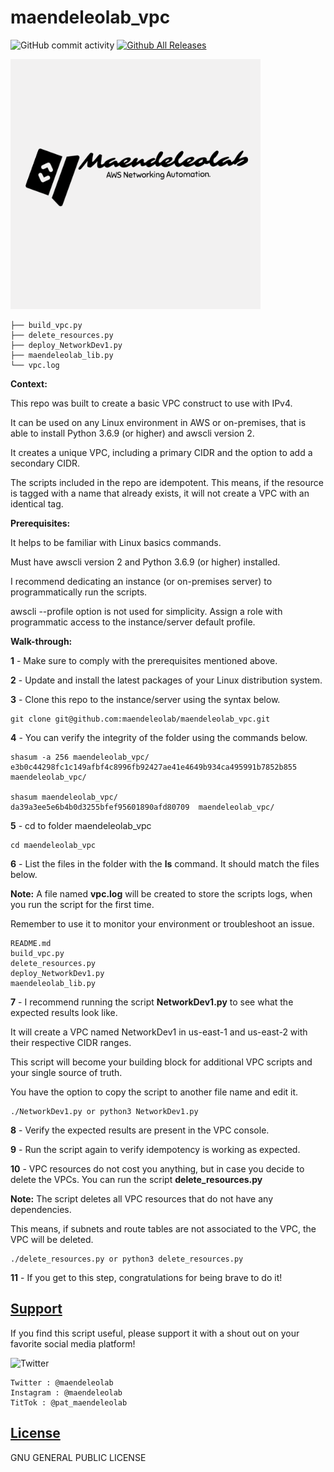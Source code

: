 # maendeleolab_vpc
![GitHub commit activity](https://img.shields.io/github/commit-activity/m/maendeleolab/maendeleolab_vpc)
[![Github All Releases](https://img.shields.io/github/downloads/maendeleolab/maendeleolab_vpc/total.svg)]()

<img src="/images/banner.png" width=400>

```
├── build_vpc.py
├── delete_resources.py
├── deploy_NetworkDev1.py
├── maendeleolab_lib.py
└── vpc.log
```

**Context:**

This repo was built to create a basic VPC construct to use with IPv4. 

It can be used on any Linux environment in AWS or on-premises, that is able to install Python 3.6.9 (or higher) and awscli version 2.

It creates a unique VPC, including a primary CIDR and the option to add a secondary CIDR. 

The scripts included in the repo are idempotent. This means, if the resource is tagged with a name that already exists, it will not create a VPC with an identical tag.

**Prerequisites:**

It helps to be familiar with Linux basics commands.

Must have awscli version 2 and Python 3.6.9 (or higher) installed.

I recommend dedicating an instance (or on-premises server) to programmatically run the scripts.  

awscli --profile option is not used for simplicity. Assign a role with programmatic access to the instance/server default profile.


**Walk-through:**

**1**  - Make sure to comply with the prerequisites mentioned above.

**2**  - Update and install the latest packages of your Linux distribution system.

**3**  - Clone this repo to the instance/server using the syntax below.

```
git clone git@github.com:maendeleolab/maendeleolab_vpc.git
```

**4**  - You can verify the integrity of the folder using the commands below.

```
shasum -a 256 maendeleolab_vpc/
e3b0c44298fc1c149afbf4c8996fb92427ae41e4649b934ca495991b7852b855  maendeleolab_vpc/

shasum maendeleolab_vpc/
da39a3ee5e6b4b0d3255bfef95601890afd80709  maendeleolab_vpc/
```

**5**  - cd to folder maendeleolab_vpc

```
cd maendeleolab_vpc
```

**6**  - List the files in the folder with the **ls** command. It should match the files below.

**Note:** A file named **vpc.log** will be created to store the scripts logs, when you run the script for the first time.

Remember to use it to monitor your environment or troubleshoot an issue.

```
README.md
build_vpc.py
delete_resources.py
deploy_NetworkDev1.py
maendeleolab_lib.py
```

**7**  - I recommend running the script **NetworkDev1.py** to see what the expected results look like. 

It will create a VPC named NetworkDev1 in us-east-1 and us-east-2 with their respective CIDR ranges.

This script will become your building block for additional VPC scripts and your single source of truth. 

You have the option to copy the script to another file name and edit it.

```
./NetworkDev1.py or python3 NetworkDev1.py
```

**8**  - Verify the expected results are present in the VPC console. 

**9**  - Run the script again to verify idempotency is working as expected. 

**10**  - VPC resources do not cost you anything, but in case you decide to delete the VPCs. You can run the script **delete_resources.py**
	
**Note:** The script deletes all VPC resources that do not have any dependencies. 
	
This means, if subnets and route tables are not associated to the VPC, the VPC will be deleted. 

```
./delete_resources.py or python3 delete_resources.py
```

**11** - If you get to this step, congratulations for being brave to do it! 

## [Support](#Support)
If you find this script useful, please support it with a shout out on your favorite social media platform!

![Twitter](https://img.shields.io/twitter/follow/maendeleolab?style=social)
```
Twitter : @maendeleolab
Instagram : @maendeleolab
TitTok : @pat_maendeleolab
```
## [License](#License)
GNU GENERAL PUBLIC LICENSE

	
